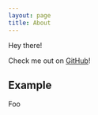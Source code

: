 ```yaml
---
layout: page
title: About
---
```


<p class="message">
  Hey there! 
</p>

Check me out on [GitHub](https://github.com/paulhendricks)!

## Example

Foo